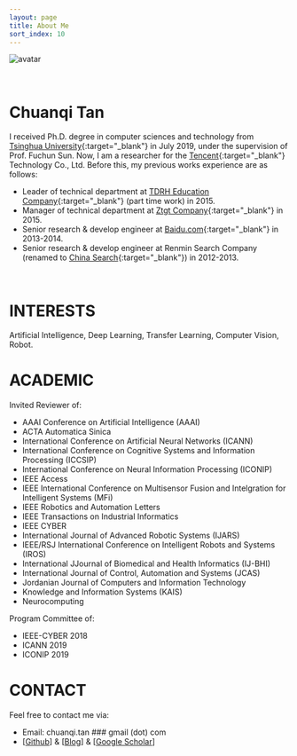 ```yaml
---
layout: page
title: About Me
sort_index: 10
---
```



![avatar](images/avatar.jpg)

<br/>

Chuanqi Tan
===========

I received Ph.D. degree in computer sciences and technology from [Tsinghua University](http://www.tsinghua.edu.cn){:target="_blank"} in July 2019, under the supervision of Prof. Fuchun Sun.
Now, I am a researcher for the [Tencent](https://www.tencent.com/){:target="_blank"} Technology Co., Ltd.
Before this, my previous works experience are as follows:

* Leader of technical department at [TDRH Education Company](http://www.baike.com/wiki/%E5%A4%A9%E5%9C%B0%E4%BA%BA%E5%92%8C%E6%95%99%E8%82%B2%E9%9B%86%E5%9B%A2){:target="_blank"} (part time work) in 2015.
* Manager of technical department at [Ztgt Company](https://baike.baidu.com/item/%E4%B8%AD%E6%8A%95%E5%9B%BD%E6%B3%B0%EF%BC%88%E5%8C%97%E4%BA%AC%EF%BC%89%E6%8A%95%E8%B5%84%E7%AE%A1%E7%90%86%E6%9C%89%E9%99%90%E5%85%AC%E5%8F%B8){:target="_blank"} in 2015.
* Senior research & develop engineer at [Baidu.com](http://www.baidu.com){:target="_blank"} in 2013-2014.
* Senior research & develop engineer at Renmin Search Company (renamed to [China Search](http://www.chinaso.com){:target="_blank"}) in 2012-2013.


<br/>

INTERESTS
===========

Artificial Intelligence, Deep Learning, Transfer Learning, Computer Vision, Robot.

ACADEMIC
===========

Invited Reviewer of: 
* AAAI Conference on Artificial Intelligence (AAAI)
* ACTA Automatica Sinica
* International Conference on Artificial Neural Networks (ICANN)
* International Conference on Cognitive Systems and Information Processing (ICCSIP)
* International Conference on Neural Information Processing (ICONIP)
* IEEE Access
* IEEE International Conference on Multisensor Fusion and Intelgration for Intelligent Systems (MFi)
* IEEE Robotics and Automation Letters
* IEEE Transactions on Industrial Informatics
* IEEE CYBER
* International Journal of Advanced Robotic Systems (IJARS)
* IEEE/RSJ International Conference on Intelligent Robots and Systems (IROS)
* International JJournal of Biomedical and Health Informatics (IJ-BHI)
* International Journal of Control, Automation and Systems (JCAS)
* Jordanian Journal of Computers and Information Technology
* Knowledge and Information Systems (KAIS)
* Neurocomputing

Program Committee of:
* IEEE-CYBER 2018
* ICANN 2019
* ICONIP 2019


CONTACT
================

Feel free to contact me via:
* Email: chuanqi.tan ### gmail (dot) com
* [<a target="_blank" href="http://github.com/ChuanqiTan">Github</a>] &amp; [<a target="_blank" href="http://notes.tanchuanqi.com">Blog</a>] &amp; [<a target="_blank" href="https://scholar.google.com/citations?user=UEsWArkAAAAJ">Google Scholar</a>]
